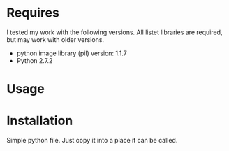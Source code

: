 # Requires

I tested my work with the following versions.
All listet libraries are required, but may work with older versions.

 - python image library (pil) version: 1.1.7
 - Python 2.7.2 


# Usage


# Installation

Simple python file. Just copy it into a place it can be called.
